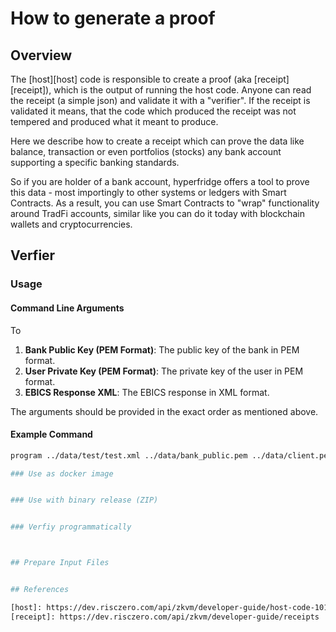 # How to generate a proof

## Overview

The [host][host] code is responsible to create a proof (aka [receipt][receipt]), which
is the output of running the host code. Anyone can read the receipt (a simple json) and 
validate it with a "verifier". If the receipt is validated it means, that the code which
produced the receipt was not tempered and produced what it meant to produce.

Here we describe how to create a receipt which can prove the data like balance, transaction or
even portfolios (stocks) any bank account supporting a specific banking standards.

So if you are holder of a bank account, hyperfridge offers a tool to prove this data - most
importingly to other systems or ledgers with Smart Contracts. As a result, you can 
use Smart Contracts to "wrap" functionality around TradFi accounts, similar like you can
do it today with blockchain wallets and cryptocurrencies.


## Verfier

### Usage

#### Command Line Arguments

To
1. **Bank Public Key (PEM Format)**: The public key of the bank in PEM format.
2. **User Private Key (PEM Format)**: The private key of the user in PEM format.
3. **EBICS Response XML**: The EBICS response in XML format.

The arguments should be provided in the exact order as mentioned above.

#### Example Command
```bash
program ../data/test/test.xml ../data/bank_public.pem ../data/client.pem

### Use as docker image


### Use with binary release (ZIP)


### Verfiy programmatically



## Prepare Input Files


## References

[host]: https://dev.risczero.com/api/zkvm/developer-guide/host-code-101
[receipt]: https://dev.risczero.com/api/zkvm/developer-guide/receipts